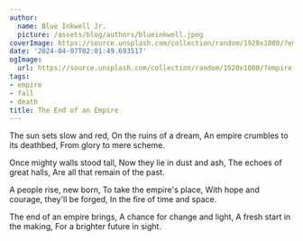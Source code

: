 ```yaml
---
author:
  name: Blue Inkwell Jr.
  picture: /assets/blog/authors/blueinkwell.jpeg
coverImage: https://source.unsplash.com/collection/random/1920x1080/?empire
date: '2024-04-07T02:01:49.693517'
ogImage:
  url: https://source.unsplash.com/collection/random/1920x1080/?empire
tags:
- empire
- fall
- death
title: The End of an Empire
---
```


The sun sets slow and red,
On the ruins of a dream,
An empire crumbles to its deathbed,
From glory to mere scheme.

Once mighty walls stood tall,
Now they lie in dust and ash,
The echoes of great halls,
Are all that remain of the past.

A people rise, new born,
To take the empire's place,
With hope and courage, they'll be forged,
In the fire of time and space.

The end of an empire brings,
A chance for change and light,
A fresh start in the making,
For a brighter future in sight.